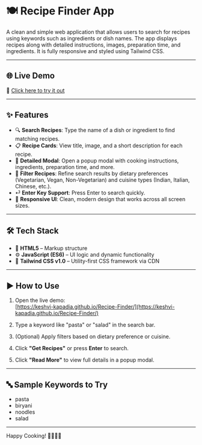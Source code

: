 # 🍽️ Recipe Finder App

A clean and simple web application that allows users to search for recipes using keywords such as ingredients or dish names. The app displays recipes along with detailed instructions, images, preparation time, and ingredients. It is fully responsive and styled using Tailwind CSS.

---

## 🌐 Live Demo  
🔗 [Click here to try it out](https://keshvi-kapadia.github.io/Recipe-Finder/)

---

## ✨ Features

- 🔍 **Search Recipes**: Type the name of a dish or ingredient to find matching recipes.  
- 📋 **Recipe Cards**: View title, image, and a short description for each recipe.  
- 📝 **Detailed Modal**: Open a popup modal with cooking instructions, ingredients, preparation time, and more.  
- 🧪 **Filter Recipes**: Refine search results by dietary preferences (Vegetarian, Vegan, Non-Vegetarian) and cuisine types (Indian, Italian, Chinese, etc.).  
- ⏎ **Enter Key Support**: Press Enter to search quickly.  
- 📱 **Responsive UI**: Clean, modern design that works across all screen sizes.

---

## 🛠️ Tech Stack

- 🧱 **HTML5** – Markup structure  
- ⚙️ **JavaScript (ES6)** – UI logic and dynamic functionality  
- 🎨 **Tailwind CSS v1.0** – Utility-first CSS framework via CDN  

---

## ▶️ How to Use

1. Open the live demo:  
   [https://keshvi-kapadia.github.io/Recipe-Finder/](https://keshvi-kapadia.github.io/Recipe-Finder/)

2. Type a keyword like "pasta" or "salad" in the search bar.

3. (Optional) Apply filters based on dietary preference or cuisine.

4. Click **"Get Recipes"** or press **Enter** to search.

5. Click **"Read More"** to view full details in a popup modal.

---

## 🔤 Sample Keywords to Try

- pasta  
- biryani  
- noodles  
- salad

---

Happy Cooking! 👩‍🍳👨‍🍳  

